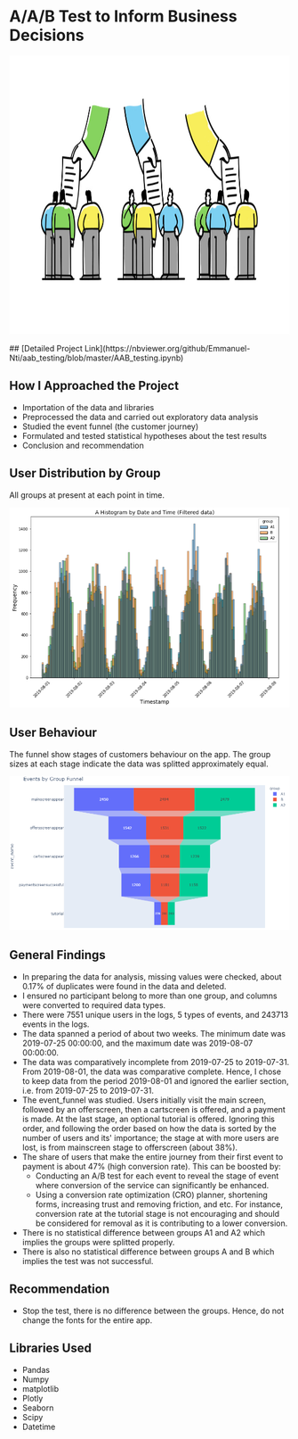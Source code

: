 # A/A/B Test to Inform Business Decisions
<p align ="center">
   <img src = "image/aab.jpg" width="1000" 
     height="500"></p>
## [Detailed Project Link](https://nbviewer.org/github/Emmanuel-Nti/aab_testing/blob/master/AAB_testing.ipynb)

## How I Approached the Project
- Importation of the data and libraries
- Preprocessed the data and carried out exploratory data analysis 
- Studied the event funnel (the customer journey)
- Formulated and tested statistical hypotheses about the test results
- Conclusion and recommendation

## User Distribution by Group
All groups at present at each point in time.
 <p align ="center">
   <img src = "image/group distribution.PNG">
 </p>
 
## User Behaviour
The funnel show stages of customers behaviour on the app. The group sizes at each stage indicate the data was splitted approximately equal.
<p align ="center">
   <img src = "image/customerjourney.png">
 </p>
 
## General Findings
- In preparing the data for analysis, missing values were checked, about 0.17% of duplicates were found in the data and deleted. 
- I ensured no participant belong to more than one group, and columns were converted to required data types.
- There were 7551 unique users in the logs, 5 types of events, and 243713 events in the logs.
- The data spanned a period of about two weeks. The minimum date was 2019-07-25 00:00:00, and the maximum date was 2019-08-07 00:00:00.
- The data was comparatively incomplete from 2019-07-25 to 2019-07-31. From 2019-08-01, the data was comparative complete. Hence, I chose to keep data from the period 2019-08-01 and ignored the earlier section, i.e. from 2019-07-25 to 2019-07-31.
- The event_funnel was studied. Users initially visit the main screen, followed by an offerscreen, then a cartscreen is offered, and a payment is made. At the last stage, an optional tutorial is offered. Ignoring this order, and following the order based on how the data is sorted by the number of users and its' importance; the stage at with more users are lost, is from mainscreen stage to offerscreen (about 38%).
- The share of users that make the entire journey from their first event to payment is about 47% (high conversion rate). This can be boosted by:
  - Conducting an A/B test for each event to reveal the stage of event where conversion of the service can significantly be enhanced.
  - Using a conversion rate optimization (CRO) planner, shortening forms, increasing trust and removing friction, and etc. For instance, conversion rate at the tutorial stage is not encouraging and should be considered for removal as it is contributing to a lower conversion.
- There is no statistical difference between groups A1 and A2 which implies the groups were splitted properly.
- There is also no statistical difference between groups A and B which implies the test was not successful.

## Recommendation
-  Stop the test, there is no difference between the groups. Hence, do not change the fonts for the entire app.

## Libraries Used
- Pandas 
- Numpy 
- matplotlib
- Plotly 
- Seaborn
- Scipy
- Datetime  

